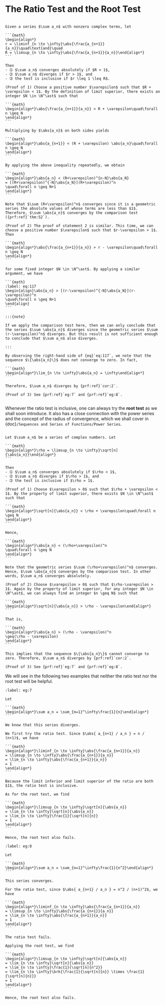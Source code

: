 # The Ratio Test and the Root Test

````{prf:theorem} Ratio Test

Given a series $\sum a_n$ with nonzero complex terms, let

```{math}
\begin{align*}
r = \liminf_{n \to \infty}\abs{\frac{a_{n+1}}{a_n}}\quad\text{and}\quad
R = \limsup_{n \to \infty}\abs{\frac{a_{n+1}}{a_n}}\end{align*}
```

Then
- ➀ $\sum a_n$ converges absolutely if $R < 1$,
- ➁ $\sum a_n$ diverges if $r > 1$, and
- ➂ the test is inclusive if $r \leq 1 \leq R$.

````

````{prf:proof}
(Proof of 1) Choose a positive number $\varepsilon$ such that $R + \varepsilon < 1$. By the definition of limit superior, there exists an integer $N \in \N^\ast$ such that

```{math}
\begin{align*}\abs{\frac{a_{n+1}}{a_n}} < R + \varepsilon\quad\forall n \geq N
\end{align*}
```

Multiplying by $\abs{a_n}$ on both sides yields

```{math}
\begin{align*}\abs{a_{n+1}} < (R + \varepsilon) \abs{a_n}\quad\forall n \geq N
\end{align*}
```

By applying the above inequality repeatedly, we obtain

```{math}
\begin{align*}\abs{a_n} < (R+\varepsilon)^{n-N}\abs{a_N}
= [(R+\varepsilon)^{-N}\abs{a_N}](R+\varepsilon)^n
\quad\forall n \geq N+1
\end{align*}
```

Note that $\sum (R+\varepsilon)^n$ converges since it is a geometric series the absolute values of whose terms are less than $1$. Therefore, $\sum \abs{a_n}$ converges by the comparison test ({prf:ref}`thm:52`).

(Proof of 2) The proof of statement 2 is similar. This time, we can choose a positive number $\varepsilon$ such that $r-\varepsilon > 1$. Then

```{math}
\begin{align*}\abs{\frac{a_{n+1}}{a_n}} > r - \varepsilon\quad\forall n \geq N
\end{align*}
```

for some fixed integer $N \in \N^\ast$. By applying a similar argument, we have

```{math}
:label: eq:117
\begin{align}\abs{a_n} > [(r-\varepsilon)^{-N}\abs{a_N}](r-\varepsilon)^n
\quad\forall n \geq N+1
\end{align}
```

:::{note}

If we apply the comparison test here, then we can only conclude that the series $\sum \abs{a_n}$ diverges since the geometric series $\sum (r-\varepsilon)^n$ diverges. But this result is not sufficient enough to conclude that $\sum a_n$ also diverges.

:::

By observing the right-hand side of {eq}`eq:117`, we note that the sequence $\{\abs{a_n}\}$ does not converge to zero. In fact,

```{math}
\begin{align*}\lim_{n \to \infty}\abs{a_n} = \infty\end{align*}
```

Therefore, $\sum a_n$ diverges by {prf:ref}`cor:2`.

(Proof of 3) See {prf:ref}`eg:7` and {prf:ref}`eg:8`.

````

```{index} root test
```

Whenever the ratio test is inclusive, one can always try the **root test** as we shall soon introduce. It also has a close connection with the power series and the concept of the radius of convergence, which we shall cover in {doc}`/Sequences and Series of Functions/Power Series`.


````{prf:theorem} Root Test

Let $\sum a_n$ be a series of complex numbers. Let

```{math}
\begin{align*}\rho = \limsup_{n \to \infty}\sqrt[n]{\abs{a_n}}\end{align*}
```

Then
- ➀ $\sum a_n$ converges absolutely if $\rho < 1$,
- ➁ $\sum a_n$ diverges if $\rho > 1$, and
- ➂ the test is inclusive if $\rho = 1$.

````

````{prf:proof}
(Proof of 1) Choose $\varepsilon > 0$ such that $\rho + \varepsilon < 1$. By the property of limit superior, there exists $N \in \N^\ast$ such that

```{math}
\begin{align*}\sqrt[n]{\abs{a_n}} < \rho + \varepsilon\quad\forall n \geq N
\end{align*}
```

Hence,

```{math}
\begin{align*}\abs{a_n} < (\rho+\varepsilon)^n
\quad\forall n \geq N
\end{align*}
```

Note that the geometric series $\sum (\rho+\varepsilon)^n$ converges. Hence, $\sum \abs{a_n}$ converges by the comparison test. In other words, $\sum a_n$ converges absolutely.

(Proof of 2) Choose $\varepsilon > 0$ such that $\rho-\varepsilon > 1$. Again by the property of limit superior, for any integer $N \in \N^\ast$, we can always find an integer $n \geq N$ such that

```{math}
\begin{align*}\sqrt[n]{\abs{a_n}} > \rho - \varepsilon\end{align*}
```

That is,

```{math}
\begin{align*}\abs{a_n} > (\rho - \varepsilon)^n
\geq(\rho - \varepsilon)
\end{align*}
```

This implies that the sequence $\{\abs{a_n}\}$ cannot converge to zero. Therefore, $\sum a_n$ diverges by {prf:ref}`cor:2`.

(Proof of 3) See {prf:ref}`eg:7` and {prf:ref}`eg:8`.

````

We will see in the following two examples that neither the ratio test nor the root test will be helpful.


````{prf:example}
:label: eg:7

Let

```{math}
\begin{align*}\sum a_n = \sum_{n=1}^\infty\frac{1}{n}\end{align*}
```

We know that this series diverges.

We first try the ratio test. Since $\abs{ a_{n+1} / a_n } = n / (n+1)$, we have

```{math}
\begin{align*}\liminf_{n \to \infty}\abs{\frac{a_{n+1}}{a_n}}
= \limsup_{n \to \infty}\abs{\frac{a_{n+1}}{a_n}}
= \lim_{n \to \infty}\abs{\frac{a_{n+1}}{a_n}}
= 1
\end{align*}
```

Because the limit inferior and limit superior of the ratio are both $1$, the ratio test is inclusive.

As for the root test, we find

```{math}
\begin{align*}\limsup_{n \to \infty}\sqrt[n]{\abs{a_n}}
= \lim_{n \to \infty}\sqrt[n]{\abs{a_n}}
= \lim_{n \to \infty}\frac{1}{\sqrt[n]{n}}
= 1
\end{align*}
```

Hence, the root test also fails.

````

````{prf:example}
:label: eg:8

Let

```{math}
\begin{align*}\sum a_n = \sum_{n=1}^\infty\frac{1}{n^2}\end{align*}
```

This series converges.

For the ratio test, since $\abs{ a_{n+1} / a_n } = n^2 / (n+1)^2$, we have

```{math}
\begin{align*}\liminf_{n \to \infty}\abs{\frac{a_{n+1}}{a_n}}
= \limsup_{n \to \infty}\abs{\frac{a_{n+1}}{a_n}}
= \lim_{n \to \infty}\abs{\frac{a_{n+1}}{a_n}}
= 1
\end{align*}
```

The ratio test fails.

Applying the root test, we find

```{math}
\begin{align*}\limsup_{n \to \infty}\sqrt[n]{\abs{a_n}}
= \lim_{n \to \infty}\sqrt[n]{\abs{a_n}}
= \lim_{n \to \infty}\frac{1}{\sqrt[n]{n^2}}
= \lim_{n \to \infty}\brk{\frac{1}{\sqrt[n]{n}} \times \frac{1}{\sqrt[n]{n}}}
= 1
\end{align*}
```

Hence, the root test also fails.

````
